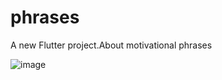 # phrases

A new Flutter project.About motivational phrases


![image](https://user-images.githubusercontent.com/88283829/221742305-edc26c5a-9fde-4d70-ab60-8fdff6a470bf.png)
